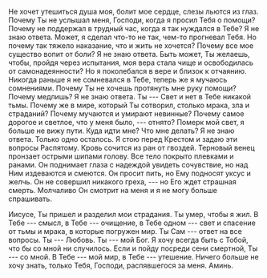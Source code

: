 Не хочет утешиться душа моя, болит мое сердце, слезы льются из глаз.
Почему Ты не услышал меня, Господи, когда я просил Тебя о помощи?
Почему не поддержал в трудный час, когда я так нуждался в Тебе?
Я не знаю ответа.
Может, я сделал что-то не так, чем-то прогневал Тебя. 
Но почему так тяжело наказание, что и жить не хочется?
Почему все мое существо вопит от боли?
Я не знаю ответа.
Быть может, Ты желаешь, чтобы, пройдя через испытания, моя вера стала чище и освободилась от самонадеянности?
Но я поколебался в вере и близок к отчаянию. Никогда раньше я не сомневался в Тебе, теперь же я мучаюсь сомнениями.
Почему Ты не хочешь протянуть мне руку помощи? Почему медлишь?
Я не знаю ответа.
Ты --- Свет и нет в Тебе никакой тьмы. Почему же в мире, который Ты сотворил, столько мрака, зла и страданий?
Почему мучаются и умирают невинные? Почему самое дорогое и светлое, что у меня было, --- отнято? Померк мой свет, я больше не вижу пути. Куда идти мне? Что мне делать?
Я не знаю ответа.
Только одно осталось. Я стою перед Крестом и задаю эти вопросы Распятому. Кровь сочится из ран от гвоздей. Терновый венец пронзает острыми шипами голову. Все тело покрыто плевками и ранами. Он поднимает глаза с надеждой увидеть сочувствие, но над Ним издеваются и смеются. Он просит пить, но Ему подносят уксус и желчь. Он не совершил никакого греха, --- но Его ждет страшная смерть. Молчаливо Он смотрит на меня и я не могу больше спрашивать.

Иисусе, Ты пришел и разделил мои страдания. Ты умер, чтобы я жил. В Тебе --- смысл, в Тебе --- очищение, в Тебе одном --- свет и спасение от тьмы и мрака, в которые погружен мир. Ты Сам --- ответ на все вопросы. Ты --- Любовь. Ты --- мой Бог. Я хочу всегда быть с Тобой, что бы со мной ни случилось. Если и пойду посреди сени смертной, Ты --- со мной. В Тебе --- мой мир, в Тебе --- утешение. Ничего больше не хочу знать, только Тебя, Господи, распявшегося за меня. Аминь.


